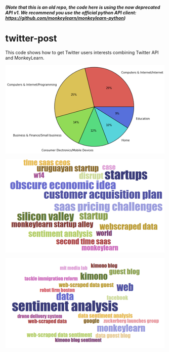 ***(Note that this is an old repo, the code here is using the now deprecated API v1. We recommend you use the official python API client: https://github.com/monkeylearn/monkeylearn-python)***

# twitter-post
This code shows how to get Twitter users interests combining Twitter API and MonkeyLearn.


![Alt text](resources/pie_chart_raulgarreta.png)

![Alt text](resources/cloud_raulgarreta_business.png)

![Alt text](resources/cloud_raulgarreta_internet.png)







